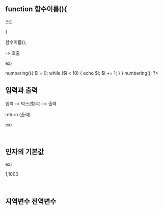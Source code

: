 ## function 함수이름(){
	코드
}

함수이름();

-> 호출

ex)

<?php
function <strong>numbering</strong>(){
    $i = 0;
    while ($i < 10) {
        echo $i;
        $i += 1;
    }
}
numbering();
?>

<br>

## 입력과 출력

입력 -> 박스(함수) -> 출력

return (출력)

ex)

<?php
function get_arguments($arg1, $arg2){ // $arg1은 인자(argument)
    return $arg1 + $arg2;
}
echo get_arguments(10, 20);
?>

<br>

## 인자의 기본값

ex)

<?php
function get_arguments($arg1=100){
    return $arg1;
}
echo get_arguments(1);
echo ',';
echo get_arguments();
?>

1,1000

<br>

## 지역변수 전역변수

<?php
function get_arguments($arg){
	return $arg;
}
echo get_arguments(1);
echo $arg; // 아직 어떤값이 할당 되지 않았다.
?>